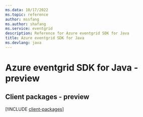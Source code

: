 ```yaml
---
ms.data: 10/17/2022
ms.topic: reference
author: mssfang
ms.author: shafang
ms.service: eventgrid
description: Reference for Azure eventgrid SDK for Java
title: Azure eventgrid SDK for Java
ms.devlang: java
---
```

# Azure eventgrid SDK for Java - preview

## Client packages - preview
[!INCLUDE [client-packages](eventgrid-client-index.md)]